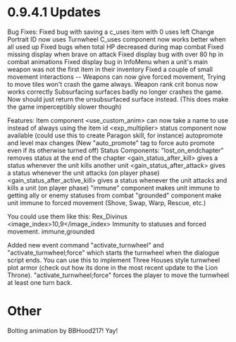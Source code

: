 # 0.9.4.1 Updates

Bug Fixes:
Fixed bug with saving a c_uses item with 0 uses left
Change Portrait ID now uses Turnwheel
C_uses component now works better when all used up
Fixed bugs when total HP decreased during map combat
Fixed missing display when brave on attack
Fixed display bug with over 80 hp in combat animations
Fixed display bug in InfoMenu when a unit's main weapon was not the first item in their inventory
Fixed a couple of small movement interactions -- Weapons can now give forced movement, Trying to move tiles won't crash the game always.
Weapon rank crit bonus now works correctly
Subsurfacing surfaces badly no longer crashes the game. Now should just return the unsubsurfaced surface instead. (This does make the game imperceptibly slower though)

Features:
Item component <use_custom_anim> can now take a name to use instead of always using the item id
<exp_multiplier> status component now available (could use this to create Paragon skill, for instance)
autopromote and level max changes (New "auto_promote" tag to force auto promote even if its otherwise turned off)
Status Components:
"lost_on_endchapter" removes status at the end of the chapter
<gain_status_after_kill> gives a status whenever the unit kills another unit
<gain_status_after_attack> gives a status whenever the unit attacks (on player phase)
<gain_status_after_active_kill> gives a status whenever the unit attacks and kills a unit (on player phase)
"immune" component makes unit immune to getting ally or enemy statuses from combat
"grounded" component make unit immune to forced movement (Shove, Swap, Warp, Rescue, etc.)

You could use them like this:
    <status name="Rex Divinus">
        <id>Rex_Divinus</id>
        <image_index>10,9</image_index>
        <desc>Immunity to statuses and forced movement.</desc>
        <components>immune,grounded</components>
    </status>

Added new event command "activate_turnwheel" and "activate_turnwheel;force" which starts the turnwheel when the dialogue script ends. You can use this to implement Three Houses style turnwheel plot armor (check out how its done in the most recent update to the Lion Throne). "activate_turnwheel;force" forces the player to move the turnwheel at least one turn back.

# Other
Bolting animation by BBHood217! Yay!